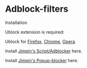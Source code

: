# Adblock-filters

Installation

Ublock extension is required:

Ublock for <a href="https://addons.mozilla.org/sv-SE/firefox/addon/ublock-origin" rel="nofollow">Firefox</a>, <a href="https://chrome.google.com/webstore/detail/stylus/clngdbkpkpeebahjckkjfobafhncgmne" rel="nofollow">Chrome</a>, <a href="https://addons.opera.com/sv/extensions/details/ublock" rel="nofollow">Opera</a>

Install <a href="https://raw.githubusercontent.com/Jimpin/Adblock-filters/master/filter.txt&amp;title=Jimpin%20s%20Script/Adblocker" rel="nofollow">Jimpin's Script/Adblocker</a> here.

Install <a href="https://subscribe.adblockplus.org/?location=https://raw.githubusercontent.com/Jimpin/Adblock-filters/master/popup-blocker.txt&amp;title=Jimpin%20s%20Popup-Blocker" rel="nofollow">Jimpin's Popup-blocker</a> here.
